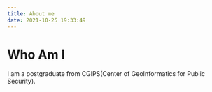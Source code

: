 ```yaml
---
title: About me
date: 2021-10-25 19:33:49
---
```


# Who Am I

I am a postgraduate from CGIPS(Center of GeoInformatics for Public Security).

